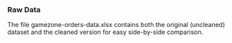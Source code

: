

### Raw Data 

The file gamezone-orders-data.xlsx contains both the original (uncleaned) dataset and the cleaned version for easy side-by-side comparison.
